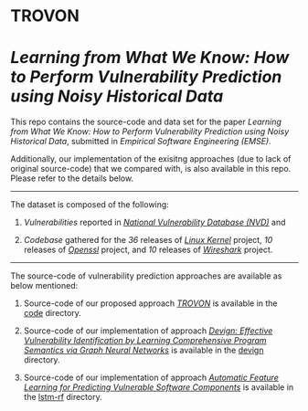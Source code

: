 # TROVON

# *Learning from What We Know: How to Perform Vulnerability Prediction using Noisy Historical Data*

This repo contains the source-code and data set for the paper _Learning from What We Know: How to Perform Vulnerability Prediction using Noisy Historical Data_, submitted in _Empirical Software Engineering (EMSE)_.

Additionally, our implementation of the exisitng approaches (due to lack of original source-code) that we compared with, is also available in this repo. Please refer to the details below. 

---

The dataset is composed of the following:

1) _Vulnerabilities_ reported in [_National Vulnerability Database (NVD)_](https://nvd.nist.gov) and

2) _Codebase_ gathered for the _36_ releases of [_Linux Kernel_](https://www.kernel.org) project, _10_ releases of [_Openssl_](https://www.openssl.org) project, and _10_ releases of [_Wireshark_](https://www.wireshark.org) project.

---

The source-code of vulnerability prediction approaches are available as below mentioned:

1) Source-code of our proposed approach [_TROVON_](https://github.com/garghub/TROVON) is available in the [code](code) directory.

2) Source-code of our implementation of approach [_Devign: Effective Vulnerability Identification by Learning Comprehensive Program Semantics via Graph Neural Networks_](https://arxiv.org/abs/1909.03496) is available in the [devign](devign) directory.

3) Source-code of our implementation of approach [_Automatic Feature Learning for Predicting Vulnerable Software Components_](https://ieeexplore.ieee.org/document/8540022) is available in the [lstm-rf](lstm-rf) directory.
